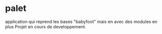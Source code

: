 # palet
application qui reprend les bases "babyfoot" mais en avec des modules en plus 
Projet en cours de developpement.
